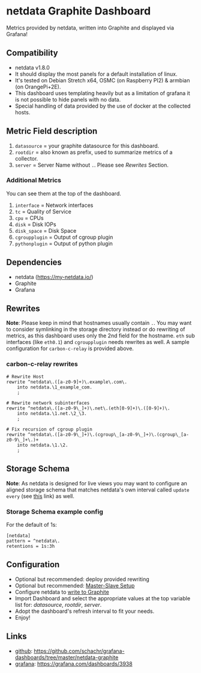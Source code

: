 # netdata Graphite Dashboard
Metrics provided by netdata, written into Graphite and displayed via Grafana!

## Compatibility
- netdata v1.8.0
- It should display the most panels for a default installation of linux. 
- It's tested on Debian Stretch x64, OSMC (on Raspberry PI2) & armbian (on OrangePi+2E).
- This dashboard uses templating heavily but as a limitation of grafana it is not possible to hide panels with no data.
- Special handling of data provided by the use of docker at the collected hosts.

## Metric Field description
1. `datasource` = your graphite datasource for this dashboard.
1. `rootdir` = also known as prefix, used to summarize metrics of a collector.
1. `server` = Server Name without `.`. Please see *Rewrites* Section.

### Additional Metrics
You can see them at the top of the dashboard.
1. `interface` = Network interfaces
1. `tc` = Quality of Service
1. `cpu` = CPUs
1. `disk` = Disk IOPs
1. `disk_space` = Disk Space
1. `cgroupplugin` = Output of cgroup plugin
1. `pythonplugin` = Output of python plugin

## Dependencies
- netdata (https://my-netdata.io/)
- Graphite 
- Grafana

## Rewrites
**Note**: Please keep in mind that hostnames usually contain `.`. You may want to consider symlinking in the storage directory instead or do rewriting of metrics, as this dashboard uses only the 2nd field for the hostname. `eth` sub interfaces (like `eth0.1`) and `cgroupplugin` needs rewrites as well. A sample configuration for `carbon-c-relay` is provided above.

### carbon-c-relay rewrites
```
# Rewrite Host
rewrite ^netdata\.([a-z0-9]+)\.example\.com\.
    into netdata.\1_example_com.
    ;

# Rewrite network subinterfaces
rewrite ^netdata\.([a-z0-9\_]+)\.net\.(eth[0-9]+)\.([0-9]+)\.
    into netdata.\1.net.\2_\3.
    ;

# Fix recursion of cgroup plugin
rewrite ^netdata\.([a-z0-9\_]+)\.(cgroup\_[a-z0-9\_]+)\.(cgroup\_[a-z0-9\_]+\.)+
    into netdata.\1.\2.
    ;
```

## Storage Schema
**Note**: As netdata is designed for live views you may want to configure an aligned storage schema that matches netdata's own interval called `update every` (see [this](https://github.com/firehol/netdata/wiki/Performance) link) as well.

### Storage Schema example config
For the default of 1s:
```
[netdata]
pattern = ^netdata\.
retentions = 1s:3h
```

## Configuration
- Optional but recommended: deploy provided rewriting
- Optional but recommended: [Master-Slave Setup](https://github.com/firehol/netdata/wiki/Replication-Overview)
- Configure netdata to [write to Graphite](https://github.com/firehol/netdata/wiki/netdata-backends)
- Import Dashboard and select the appropriate values at the top variable list for: *datasource*, *rootdir*, *server*.
- Adopt the dashboard's refresh interval to fit your needs.
- Enjoy!

## Links
- [github](https://github.com/schachr/grafana-dashboards/tree/master/netdata-graphite): https://github.com/schachr/grafana-dashboards/tree/master/netdata-graphite
- [grafana](https://grafana.com/dashboards/3938): https://grafana.com/dashboards/3938
